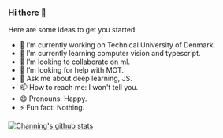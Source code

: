 ### Hi there 👋


<!--**withtimesgo1115/withtimesgo1115** is a ✨ _special_ ✨ repository because its `README.md` (this file) appears on your GitHub profile.-->

Here are some ideas to get you started:

- 🔭 I’m currently working on Technical University of Denmark.
- 🌱 I’m currently learning computer vision and typescript.
- 👯 I’m looking to collaborate on ml.
- 🤔 I’m looking for help with MOT.
- 💬 Ask me about deep learning, JS.
- 📫 How to reach me: I won't tell you.
- 😄 Pronouns: Happy.
- ⚡ Fun fact: Nothing.

[![Channing's github stats](https://github-readme-stats.vercel.app/api?username=withtimesgo1115&show_icons=true&theme=tokyonight)](https://github.com/anuraghazra/github-readme-stats)

